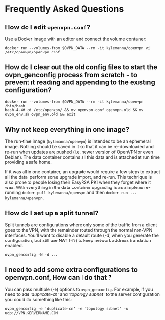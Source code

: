 # Frequently Asked Questions

## How do I edit `openvpn.conf`?

Use a Docker image with an editor and connect the volume container:

    docker run --volumes-from $OVPN_DATA --rm -it kylemanna/openvpn vi /etc/openvpn/openvpn.conf

## How do I clear out the old config files to start the ovpn_genconfig process from scratch - to prevent it reading and appending to the existing configuration?

    docker run --volumes-from $OVPN_DATA --rm -it kylemanna/openvpn /bin/bash
    bash-4.4# cd /etc/openvpn/ && mv openvpn.conf openvpn.old && mv ovpn_env.sh ovpn_env.old && exit
    

## Why not keep everything in one image?

The run-time image (`kylemanna/openvpn`) is intended to be an ephemeral image. Nothing should be saved in it so that it can be re-downloaded and re-run when updates are pushed (i.e. newer version of OpenVPN or even Debian). The data container contains all this data and is attached at run time providing a safe home.

If it was all in one container, an upgrade would require a few steps to extract all the data, perform some upgrade import, and re-run. This technique is also prone to people losing their EasyRSA PKI when they forget where it was.  With everything in the data container upgrading is as simple as re-running `docker pull kylemanna/openvpn` and then `docker run ... kylemanna/openvpn`.

## How do I set up a split tunnel?

Split tunnels are configurations where only some of the traffic from a client goes to the VPN, with the remainder routed through the normal non-VPN interfaces. You'll want to disable a default route (-d) when you generate the configuration, but still use NAT (-N) to keep network address translation enabled.

    ovpn_genconfig -N -d ...

## I need to add some extra configurations to openvpn.conf, How can I do that ?

You can pass multiple (**-e**) options to `ovpn_genconfig`. For example, if you need to add _'duplicate-cn'_ and _'topology subnet'_ to the server configuration you could do something like this:

    ovpn_genconfig -e 'duplicate-cn' -e 'topology subnet' -u udp://VPN.SERVERNAME.COM
